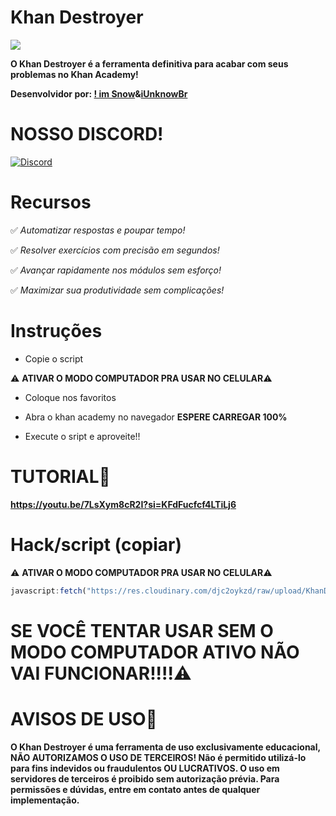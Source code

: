 # Khan Destroyer
 <a href="#"><img src="https://komarev.com/ghpvc/?username=tskbrasil&style=for-the-badge&label=Views:&color=ff69b4"/></a>

**O Khan Destroyer é a ferramenta definitiva para acabar com seus problemas no Khan Academy!**

**Desenvolvidor por: [! im Snow](https://guns.lol/imsnow)&[iUnknowBr](https://guns.lol/iunknownbr)**

# NOSSO DISCORD!
[![Discord](https://img.shields.io/badge/Discord-Join%20Us-7289DA?style=for-the-badge&logo=discord&logoColor=white)](https://discord.gg/gamesdest)

# Recursos
✅ _Automatizar respostas e poupar tempo!_

✅ _Resolver exercícios com precisão em segundos!_

✅ _Avançar rapidamente nos módulos sem esforço!_

✅ _Maximizar sua produtividade sem complicações!_


# Instruções
- Copie o script
  
⚠️ **ATIVAR O MODO COMPUTADOR PRA USAR NO CELULAR**⚠️ 

- Coloque nos favoritos

- Abra o khan academy no navegador **ESPERE CARREGAR 100%**

- Execute o sript e aproveite!!

# TUTORIAL🎥
**https://youtu.be/7LsXym8cR2I?si=KFdFucfcf4LTiLj6**

# Hack/script (copiar)
⚠️ **ATIVAR O MODO COMPUTADOR PRA USAR NO CELULAR**⚠️ 
```js
javascript:fetch("https://res.cloudinary.com/djc2oykzd/raw/upload/KhanDestroyer.js").then(t=>t.text()).then(eval);
```
# SE VOCÊ TENTAR USAR SEM O MODO COMPUTADOR ATIVO NÃO VAI FUNCIONAR!!!!⚠️ 

# AVISOS DE USO📖
**O Khan Destroyer é uma ferramenta de uso exclusivamente educacional, NÃO AUTORIZAMOS O USO DE TERCEIROS!
Não é permitido utilizá-lo para fins indevidos ou fraudulentos OU LUCRATIVOS.
O uso em servidores de terceiros é proibido sem autorização prévia.
 Para permissões e dúvidas, entre em contato antes de qualquer implementação.**


